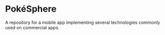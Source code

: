# PokéSphere
A repository for a mobile app implementing several technologies commonly used on commercial apps.

